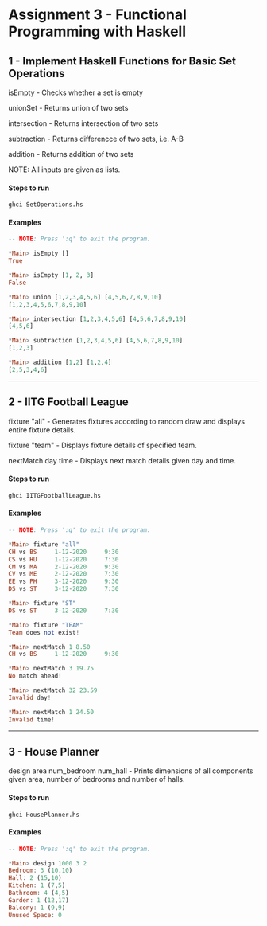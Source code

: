 # Assignment 3 - Functional Programming with Haskell


## 1 - Implement Haskell Functions for Basic Set Operations

isEmpty - Checks whether a set is empty

unionSet - Returns union of two sets

intersection - Returns intersection of two sets

subtraction - Returns differencce of two sets, i.e. A-B

addition - Returns addition of two sets

NOTE: All inputs are given as lists.

#### Steps to run
```shell
ghci SetOperations.hs
```

#### Examples
```haskell
-- NOTE: Press ':q' to exit the program.

*Main> isEmpty []
True

*Main> isEmpty [1, 2, 3]
False

*Main> union [1,2,3,4,5,6] [4,5,6,7,8,9,10]
[1,2,3,4,5,6,7,8,9,10]

*Main> intersection [1,2,3,4,5,6] [4,5,6,7,8,9,10]
[4,5,6]

*Main> subtraction [1,2,3,4,5,6] [4,5,6,7,8,9,10]
[1,2,3]

*Main> addition [1,2] [1,2,4]
[2,5,3,4,6]
```

---

## 2 - IITG Football League

fixture "all" - Generates fixtures according to random draw and displays entire fixture details.

fixture "team" - Displays fixture details of specified team.

nextMatch day time - Displays next match details given day and time.

#### Steps to run
```shell
ghci IITGFootballLeague.hs
```

#### Examples
```haskell
-- NOTE: Press ':q' to exit the program.

*Main> fixture "all"
CH vs BS     1-12-2020     9:30
CS vs HU     1-12-2020     7:30
CM vs MA     2-12-2020     9:30
CV vs ME     2-12-2020     7:30
EE vs PH     3-12-2020     9:30
DS vs ST     3-12-2020     7:30

*Main> fixture "ST"
DS vs ST     3-12-2020     7:30

*Main> fixture "TEAM"
Team does not exist!

*Main> nextMatch 1 8.50
CH vs BS     1-12-2020     9:30

*Main> nextMatch 3 19.75
No match ahead!

*Main> nextMatch 32 23.59
Invalid day!

*Main> nextMatch 1 24.50
Invalid time!
```

---

## 3 - House Planner

design area num_bedroom num_hall - Prints dimensions of all components given area, number of bedrooms and number of halls.

#### Steps to run
```shell
ghci HousePlanner.hs
```

#### Examples
```haskell
-- NOTE: Press ':q' to exit the program.

*Main> design 1000 3 2
Bedroom: 3 (10,10)
Hall: 2 (15,10)
Kitchen: 1 (7,5)
Bathroom: 4 (4,5)
Garden: 1 (12,17)
Balcony: 1 (9,9)
Unused Space: 0
```